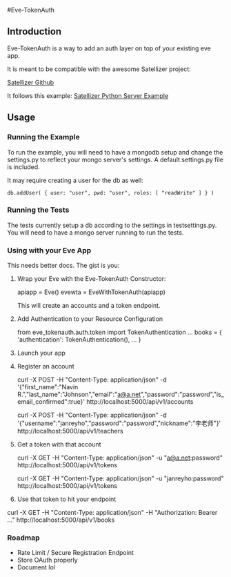 #Eve-TokenAuth

## Introduction

Eve-TokenAuth is a way to add an auth layer on top of your existing eve app.

It is meant to be compatible with the awesome Satellizer project:

[Satellizer Github](https://github.com/sahat/satellizer/)

It follows this example: [Satellizer Python Server Example](https://github.com/sahat/satellizer/blob/master/examples/server/python/app.py)

## Usage

### Running the Example

To run the example, you will need to have a mongodb setup and change the settings.py to reflect your mongo server's
settings. A default.settings.py file is included.

It may require creating a user for the db as well:

``` 
db.addUser( { user: "user", pwd: "user", roles: [ "readWrite" ] } )
```

### Running the Tests
The tests currently setup a db according to the settings in testsettings.py. You will need to have a mongo server
running to run the tests.


### Using with your Eve App

This needs better docs. The gist is you:

1) Wrap your Eve with the Eve-TokenAuth Constructor:


    apiapp = Eve()
    evewta = EveWithTokenAuth(apiapp)


    This will create an accounts and a token endpoint.

2) Add Authentication to your Resource Configuration

    from eve_tokenauth.auth.token import TokenAuthentication
    ...
    books = {
        'authentication': TokenAuthentication(),
        ...
    }

3) Launch your app
4) Register an account

    curl -X POST -H "Content-Type: application/json" -d '{"first_name":"Navin R.","last_name":"Johnson","email":"a@a.net","password":"password","is_email_confirmed":true}' http://localhost:5000/api/v1/accounts
    
    curl -X POST -H "Content-Type: application/json" -d '{"username":"janreyho","password":"password","nickname":"李老师"}' http://localhost:5000/api/v1/teachers
5) Get a token with that account

    curl -X GET -H "Content-Type: application/json" -u "a@a.net:password" http://localhost:5000/api/v1/tokens
    
    curl -X GET -H "Content-Type: application/json" -u "janreyho:password" http://localhost:5000/api/v1/tokens
6) Use that token to hit your endpoint

curl -X GET -H "Content-Type: application/json" -H "Authorization: Bearer ..." http://localhost:5000/api/v1/books

### Roadmap

- Rate Limit / Secure Registration Endpoint
- Store OAuth properly
- Document lol